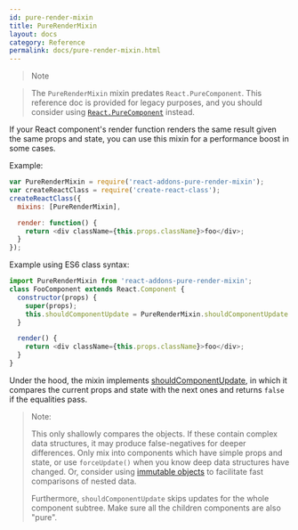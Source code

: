 ```yaml
---
id: pure-render-mixin
title: PureRenderMixin
layout: docs
category: Reference
permalink: docs/pure-render-mixin.html
---
```


> Note

> The `PureRenderMixin` mixin predates `React.PureComponent`. This reference doc is provided for legacy purposes, and you should consider using [`React.PureComponent`](/docs/react-api.html#react.purecomponent) instead.

If your React component's render function renders the same result given the same props and state, you can use this mixin for a performance boost in some cases.

Example:

```js
var PureRenderMixin = require('react-addons-pure-render-mixin');
var createReactClass = require('create-react-class');
createReactClass({
  mixins: [PureRenderMixin],

  render: function() {
    return <div className={this.props.className}>foo</div>;
  }
});
```

Example using ES6 class syntax:

```js
import PureRenderMixin from 'react-addons-pure-render-mixin';
class FooComponent extends React.Component {
  constructor(props) {
    super(props);
    this.shouldComponentUpdate = PureRenderMixin.shouldComponentUpdate.bind(this);
  }

  render() {
    return <div className={this.props.className}>foo</div>;
  }
}
```

Under the hood, the mixin implements [shouldComponentUpdate](/docs/component-specs.html#updating-shouldcomponentupdate), in which it compares the current props and state with the next ones and returns `false` if the equalities pass.

> Note:
>
> This only shallowly compares the objects. If these contain complex data structures, it may produce false-negatives for deeper differences. Only mix into components which have simple props and state, or use `forceUpdate()` when you know deep data structures have changed. Or, consider using [immutable objects](https://facebook.github.io/immutable-js/) to facilitate fast comparisons of nested data.
>
> Furthermore, `shouldComponentUpdate` skips updates for the whole component subtree. Make sure all the children components are also "pure".
